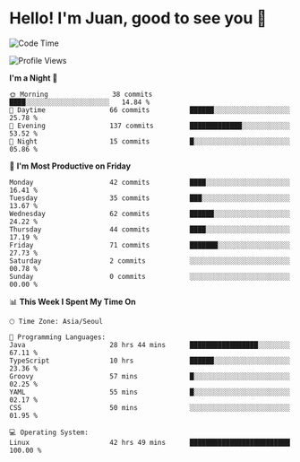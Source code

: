 # Hello! I'm Juan, good to see you 👋

<!--
**Y-k-Y/Y-k-Y** is a ✨ _special_ ✨ repository because its `README.md` (this file) appears on your GitHub profile.

Here are some ideas to get you started:

- 🔭 I’m currently working on ...
- 🌱 I’m currently learning ...
- 👯 I’m looking to collaborate on ...
- 🤔 I’m looking for help with ...
- 💬 Ask me about ...
- 📫 How to reach me: ...
- 😄 Pronouns: ...
- ⚡ Fun fact: ...
-->
<!--
![Profile views](https://gpvc.arturio.dev/Y-k-Y)

[![Omid Nikrah StackOverflow](https://github-readme-stackoverflow.vercel.app/?userID=9517076)](https://stackoverflow.com/users/9517076/i-have-10-fingers)
-->

<!--START_SECTION:waka-->
![Code Time](http://img.shields.io/badge/Code%20Time-981%20hrs%2027%20mins-blue)

![Profile Views](http://img.shields.io/badge/Profile%20Views-0-blue)

**I'm a Night 🦉** 

```text
🌞 Morning                38 commits          ████░░░░░░░░░░░░░░░░░░░░░   14.84 % 
🌆 Daytime                66 commits          ██████░░░░░░░░░░░░░░░░░░░   25.78 % 
🌃 Evening                137 commits         █████████████░░░░░░░░░░░░   53.52 % 
🌙 Night                  15 commits          █░░░░░░░░░░░░░░░░░░░░░░░░   05.86 % 
```
📅 **I'm Most Productive on Friday** 

```text
Monday                   42 commits          ████░░░░░░░░░░░░░░░░░░░░░   16.41 % 
Tuesday                  35 commits          ███░░░░░░░░░░░░░░░░░░░░░░   13.67 % 
Wednesday                62 commits          ██████░░░░░░░░░░░░░░░░░░░   24.22 % 
Thursday                 44 commits          ████░░░░░░░░░░░░░░░░░░░░░   17.19 % 
Friday                   71 commits          ███████░░░░░░░░░░░░░░░░░░   27.73 % 
Saturday                 2 commits           ░░░░░░░░░░░░░░░░░░░░░░░░░   00.78 % 
Sunday                   0 commits           ░░░░░░░░░░░░░░░░░░░░░░░░░   00.00 % 
```


📊 **This Week I Spent My Time On** 

```text
🕑︎ Time Zone: Asia/Seoul

💬 Programming Languages: 
Java                     28 hrs 44 mins      █████████████████░░░░░░░░   67.11 % 
TypeScript               10 hrs              ██████░░░░░░░░░░░░░░░░░░░   23.36 % 
Groovy                   57 mins             █░░░░░░░░░░░░░░░░░░░░░░░░   02.25 % 
YAML                     55 mins             █░░░░░░░░░░░░░░░░░░░░░░░░   02.17 % 
CSS                      50 mins             ░░░░░░░░░░░░░░░░░░░░░░░░░   01.95 % 

💻 Operating System: 
Linux                    42 hrs 49 mins      █████████████████████████   100.00 % 
```


<!--END_SECTION:waka-->
